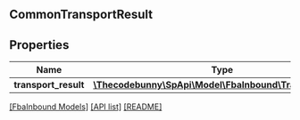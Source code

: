 ## CommonTransportResult

## Properties

Name | Type | Description | Notes
------------ | ------------- | ------------- | -------------
**transport_result** | [**\Thecodebunny\SpApi\Model\FbaInbound\TransportResult**](TransportResult.md) |  | [optional]

[[FbaInbound Models]](../) [[API list]](../../Api) [[README]](../../../README.md)
